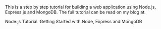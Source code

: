 This is a step by step tutorial for building a web application using Node.js, Express.js and MongoDB. The full tutorial can be read on my blog at:

Node.js Tutorial: Getting Started with Node, Express and MongoDB